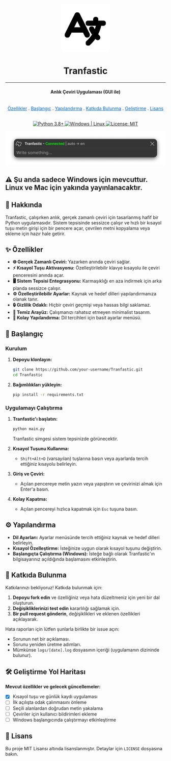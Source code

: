 <p align="center">
  <a href="https://github.com/ysfemreAlbyrk/Tranfastic">
    <img src="../assets/icon.png" alt="Tranfastic Icon" width="150">
  </a>
</p>

<h1 align="center">Tranfastic</h1>

---

<h4 align="center">Anlık Çeviri Uygulaması (GUI ile)</h3>

<p align="center">
  <br>
  <a href="#-özellikler" style="color: #0366d6">Özellikler</a>
  .
  <a href="#-başlangıç" style="color: #0366d6">Başlangıç</a>
  .
  <a href="#%EF%B8%8F-yapılandırma" style="color: #0366d6">Yapılandırma</a>
  .
  <a href="#-katkıda-bulunma" style="color: #0366d6">Katkıda Bulunma</a>
  .
  <a href="#%EF%B8%8F-geliştirme-yol-haritası" style="color: #0366d6">Geliştirme</a>
  .
  <a href="#-lisans" style="color: #0366d6">Lisans</a>
  <br>
  <br>
</p>

<p align="center">
   <a href="https://www.python.org/downloads/">
      <image src="https://img.shields.io/badge/Python-3.8+-blue.svg" alt="Python 3.8+" />
   </a>
   <a href="https://www.microsoft.com/windows">
      <image src="https://img.shields.io/badge/Platform-Windows%20%7C%20Linux-blue.svg" alt="Windows | Linux" />
   </a>
   <a href="https://opensource.org/licenses/MIT">
      <image src="https://img.shields.io/badge/License-MIT-yellow.svg" alt="License: MIT" />
   </a>
</p>

<div align="center">

![Uygulama Önizlemesi](../assets/app.png)

</div>

## ⚠️ Şu anda sadece **Windows** için mevcuttur. Linux ve Mac için yakında yayınlanacaktır.

## 📖 Hakkında

Tranfastic, çalışırken anlık, gerçek zamanlı çeviri için tasarlanmış hafif bir Python uygulamasıdır. Sistem tepsisinde sessizce çalışır ve hızlı bir kısayol tuşu metin girişi için bir pencere açar, çevrilen metni kopyalama veya ekleme için hazır hale getirir.

## ✨ Özellikler

- **🌐 Gerçek Zamanlı Çeviri:** Yazarken anında çeviri sağlar.
- **⚡ Kısayol Tuşu Aktivasyonu:** Özelleştirilebilir klavye kısayolu ile çeviri penceresini anında açar.
- **🖥️ Sistem Tepsisi Entegrasyonu:** Karmaşıklığı en aza indirmek için arka planda sessizce çalışır.
- **⚙️ Özelleştirilebilir Ayarlar:** Kaynak ve hedef dilleri yapılandırmanıza olanak tanır.
- **🔒 Gizlilik Odaklı:** Hiçbir çeviri geçmişi veya hassas bilgi saklamaz.
- **🎨 Temiz Arayüz:** Çalışmanızı rahatsız etmeyen minimalist tasarım.
- **🔧 Kolay Yapılandırma:** Dil tercihleri için basit ayarlar menüsü.

## 🚀 Başlangıç

### Kurulum

1. **Depoyu klonlayın:**
   ```bash
   git clone https://github.com/your-username/Tranfastic.git
   cd Tranfastic
   ```
2. **Bağımlılıkları yükleyin:**
   ```bash
   pip install -r requirements.txt
   ```

### Uygulamayı Çalıştırma

1. **Tranfastic'ı başlatın:**

   ```bash
   python main.py
   ```

   Tranfastic simgesi sistem tepsinizde görünecektir.

2. **Kısayol Tuşunu Kullanma:**
   - `Shift+Alt+D` (varsayılan) tuşlarına basın veya ayarlarda tercih ettiğiniz kısayolu belirleyin.
3. **Giriş ve Çeviri:**

   - Açılan pencereye metin yazın veya yapıştırın ve çevirinizi almak için Enter'a basın.

4. **Kolay Kapatma:**
   - Açılan pencereyi hızlıca kapatmak için `Esc` tuşuna basın.

## ⚙️ Yapılandırma

- **Dil Ayarları:** Ayarlar menüsünde tercih ettiğiniz kaynak ve hedef dilleri belirleyin.
- **Kısayol Özelleştirme:** İsteğinize uygun olarak kısayol tuşunu değiştirin.
- **Başlangıçta Çalıştırma (Windows):** İsteğe bağlı olarak Tranfastic'ın bilgisayarınız açıldığında başlamasını etkinleştirin.

## 🤝 Katkıda Bulunma

Katkılarınızı bekliyoruz! Katkıda bulunmak için:

1. **Depoyu fork edin** ve özelliğiniz veya hata düzeltmeniz için yeni bir dal oluşturun.
2. **Değişikliklerinizi test edin** kararlılığı sağlamak için.
3. **Bir pull request gönderin**, değişiklikleri ve eklenen özellikleri açıklayarak.

Hata raporları için lütfen şunlarla birlikte bir issue açın:

- Sorunun net bir açıklaması.
- Sorunu yeniden üretme adımları.
- Mümkünse `logs/[date].log` dosyasının içeriği (uygulamanın dizininde bulunur).

## 🛠️ Geliştirme Yol Haritası

**Mevcut özellikler ve gelecek güncellemeler:**

- [x] Kısayol tuşu ve günlük kaydı uygulaması
- [ ] İlk açılışta odak çalınmasını önleme
- [ ] Seçili alanlardan doğrudan metin yakalama
- [ ] Çeviriler için kullanıcı bildirimleri ekleme
- [ ] Windows başlangıcında çalıştırmayı etkinleştirme

## 📝 Lisans

Bu proje MIT Lisansı altında lisanslanmıştır. Detaylar için `LICENSE` dosyasına bakın.
